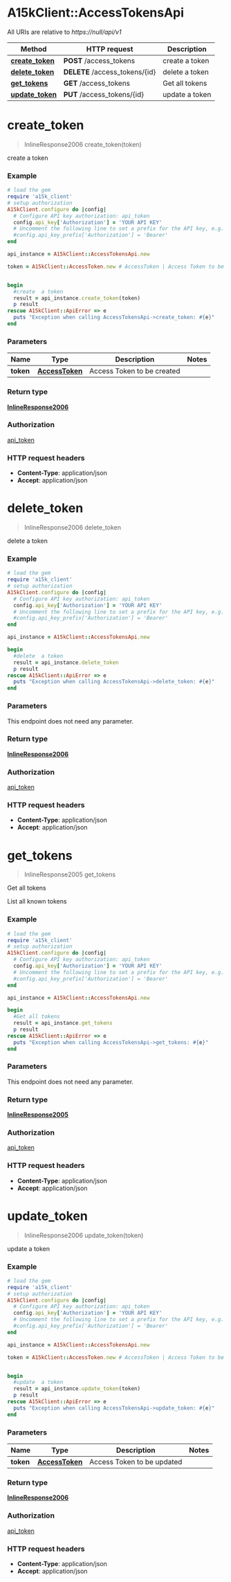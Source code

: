 # A15kClient::AccessTokensApi

All URIs are relative to *https://null/api/v1*

Method | HTTP request | Description
------------- | ------------- | -------------
[**create_token**](AccessTokensApi.md#create_token) | **POST** /access_tokens | create  a token
[**delete_token**](AccessTokensApi.md#delete_token) | **DELETE** /access_tokens/{id} | delete  a token
[**get_tokens**](AccessTokensApi.md#get_tokens) | **GET** /access_tokens | Get all tokens
[**update_token**](AccessTokensApi.md#update_token) | **PUT** /access_tokens/{id} | update  a token


# **create_token**
> InlineResponse2006 create_token(token)

create  a token

### Example
```ruby
# load the gem
require 'a15k_client'
# setup authorization
A15kClient.configure do |config|
  # Configure API key authorization: api_token
  config.api_key['Authorization'] = 'YOUR API KEY'
  # Uncomment the following line to set a prefix for the API key, e.g. 'Bearer' (defaults to nil)
  #config.api_key_prefix['Authorization'] = 'Bearer'
end

api_instance = A15kClient::AccessTokensApi.new

token = A15kClient::AccessToken.new # AccessToken | Access Token to be created


begin
  #create  a token
  result = api_instance.create_token(token)
  p result
rescue A15kClient::ApiError => e
  puts "Exception when calling AccessTokensApi->create_token: #{e}"
end
```

### Parameters

Name | Type | Description  | Notes
------------- | ------------- | ------------- | -------------
 **token** | [**AccessToken**](AccessToken.md)| Access Token to be created | 

### Return type

[**InlineResponse2006**](InlineResponse2006.md)

### Authorization

[api_token](../README.md#api_token)

### HTTP request headers

 - **Content-Type**: application/json
 - **Accept**: application/json



# **delete_token**
> InlineResponse2006 delete_token

delete  a token

### Example
```ruby
# load the gem
require 'a15k_client'
# setup authorization
A15kClient.configure do |config|
  # Configure API key authorization: api_token
  config.api_key['Authorization'] = 'YOUR API KEY'
  # Uncomment the following line to set a prefix for the API key, e.g. 'Bearer' (defaults to nil)
  #config.api_key_prefix['Authorization'] = 'Bearer'
end

api_instance = A15kClient::AccessTokensApi.new

begin
  #delete  a token
  result = api_instance.delete_token
  p result
rescue A15kClient::ApiError => e
  puts "Exception when calling AccessTokensApi->delete_token: #{e}"
end
```

### Parameters
This endpoint does not need any parameter.

### Return type

[**InlineResponse2006**](InlineResponse2006.md)

### Authorization

[api_token](../README.md#api_token)

### HTTP request headers

 - **Content-Type**: application/json
 - **Accept**: application/json



# **get_tokens**
> InlineResponse2005 get_tokens

Get all tokens

List all known tokens

### Example
```ruby
# load the gem
require 'a15k_client'
# setup authorization
A15kClient.configure do |config|
  # Configure API key authorization: api_token
  config.api_key['Authorization'] = 'YOUR API KEY'
  # Uncomment the following line to set a prefix for the API key, e.g. 'Bearer' (defaults to nil)
  #config.api_key_prefix['Authorization'] = 'Bearer'
end

api_instance = A15kClient::AccessTokensApi.new

begin
  #Get all tokens
  result = api_instance.get_tokens
  p result
rescue A15kClient::ApiError => e
  puts "Exception when calling AccessTokensApi->get_tokens: #{e}"
end
```

### Parameters
This endpoint does not need any parameter.

### Return type

[**InlineResponse2005**](InlineResponse2005.md)

### Authorization

[api_token](../README.md#api_token)

### HTTP request headers

 - **Content-Type**: application/json
 - **Accept**: application/json



# **update_token**
> InlineResponse2006 update_token(token)

update  a token

### Example
```ruby
# load the gem
require 'a15k_client'
# setup authorization
A15kClient.configure do |config|
  # Configure API key authorization: api_token
  config.api_key['Authorization'] = 'YOUR API KEY'
  # Uncomment the following line to set a prefix for the API key, e.g. 'Bearer' (defaults to nil)
  #config.api_key_prefix['Authorization'] = 'Bearer'
end

api_instance = A15kClient::AccessTokensApi.new

token = A15kClient::AccessToken.new # AccessToken | Access Token to be updated


begin
  #update  a token
  result = api_instance.update_token(token)
  p result
rescue A15kClient::ApiError => e
  puts "Exception when calling AccessTokensApi->update_token: #{e}"
end
```

### Parameters

Name | Type | Description  | Notes
------------- | ------------- | ------------- | -------------
 **token** | [**AccessToken**](AccessToken.md)| Access Token to be updated | 

### Return type

[**InlineResponse2006**](InlineResponse2006.md)

### Authorization

[api_token](../README.md#api_token)

### HTTP request headers

 - **Content-Type**: application/json
 - **Accept**: application/json



